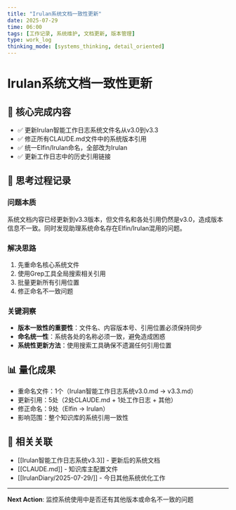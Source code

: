 ```yaml
---
title: "Irulan系统文档一致性更新"
date: 2025-07-29
time: 06:00
tags: [工作记录, 系统维护, 文档更新, 版本管理]
type: work_log
thinking_mode: [systems_thinking, detail_oriented]
---
```


# Irulan系统文档一致性更新

## 🎯 核心完成内容
- ✅ 更新Irulan智能工作日志系统文件名从v3.0到v3.3
- ✅ 修正所有CLAUDE.md文件中的系统版本引用
- ✅ 统一Elfin/Irulan命名，全部改为Irulan
- ✅ 更新工作日志中的历史引用链接

## 🧠 思考过程记录

### 问题本质
系统文档内容已经更新到v3.3版本，但文件名和各处引用仍然是v3.0，造成版本信息不一致。同时发现助理系统命名存在Elfin/Irulan混用的问题。

### 解决思路
1. 先重命名核心系统文件
2. 使用Grep工具全局搜索相关引用
3. 批量更新所有引用位置
4. 修正命名不一致问题

### 关键洞察
- **版本一致性的重要性**：文件名、内容版本号、引用位置必须保持同步
- **命名统一性**：系统各处的名称必须一致，避免造成困惑
- **系统性更新方法**：使用搜索工具确保不遗漏任何引用位置

## 📊 量化成果
- 重命名文件：1个（Irulan智能工作日志系统v3.0.md → v3.3.md）
- 更新引用：5处（2处CLAUDE.md + 1处工作日志 + 其他）
- 修正命名：9处（Elfin → Irulan）
- 影响范围：整个知识库的系统引用一致性

## 🔗 相关关联
- [[Irulan智能工作日志系统v3.3]] - 更新后的系统文档
- [[CLAUDE.md]] - 知识库主配置文件
- [[IrulanDiary/2025-07-29/]] - 今日其他系统优化工作

---
**Next Action**: 监控系统使用中是否还有其他版本或命名不一致的问题
